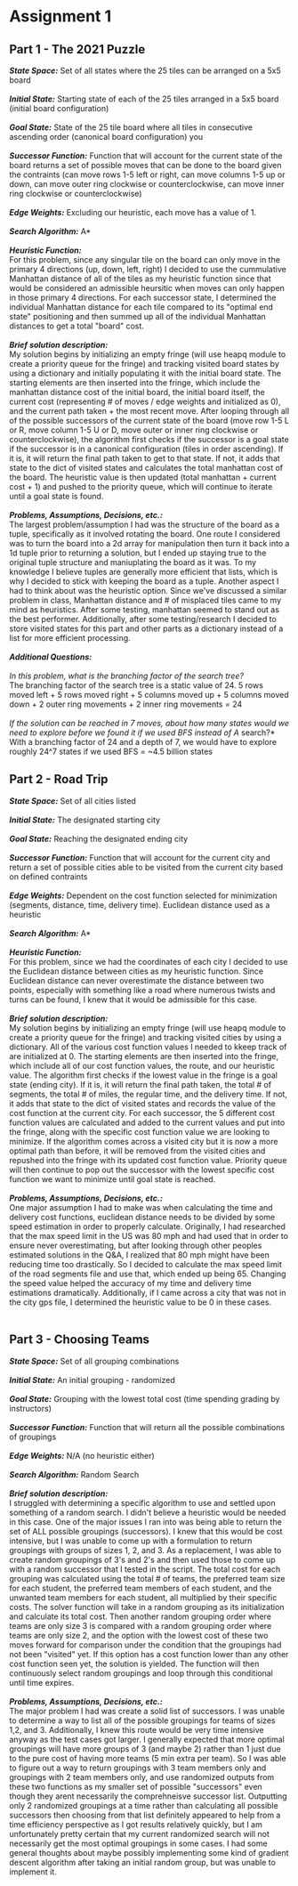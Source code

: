 # Assignment 1
## Part 1 - The 2021 Puzzle

***State Space:*** Set of all states where the 25 tiles can be arranged on a 5x5 board <br><br>
***Initial State:*** Starting state of each of the 25 tiles arranged in a 5x5 board (initial board configuration) <br><br>
***Goal State:*** State of the 25 tile board where all tiles in consecutive ascending order (canonical board configuration)  you<br><br>
***Successor Function:*** Function that will account for the current state of the board returns a set of possible moves that can be done to the board given the contraints (can move rows 1-5 left or right, can move columns 1-5 up or down, can move outer ring clockwise or counterclockwise, can move inner ring clockwise or counterclockwise) <br><br>
***Edge Weights:*** Excluding our heuristic, each move has a value of 1. <br><br>
***Search Algorithm:*** A*
<br><br>
***Heuristic Function:***<br>For this problem, since any singular tile on the board can only move in the primary 4 directions (up, down, left, right) I decided to use the cummulative Manhattan distance of all of the tiles as my heuristic function since that would be considered an admissible heursitic when moves can only happen in those primary 4 directions. For each successor state, I determined the individual Manhattan distance for each tile compared to its "optimal end state" positioning and then summed up all of the individual Manhattan distances to get a total "board" cost. <br><br>
***Brief solution description:*** <br> My solution begins by initializing an empty fringe (will use heapq module to create a priority queue for the fringe) and tracking visited board states by using a dictionary and initially populating it with the initial board state. The starting elements are then inserted into the fringe, which include the manhattan distance cost of the initial board, the initial board itself, the current cost (representing # of moves / edge weights and initialized as 0), and the current path taken + the most recent move. After looping through all of the possible successors of the current state of the board (move row 1-5 L or R, move column 1-5 U or D, move outer or inner ring clockwise or counterclockwise), the algorithm first checks if the successor is a goal state if the successor is in a canonical configuration (tiles in order ascending). If it is, it will return the final path taken to get to that state. If not, it adds that state to the dict of visited states and calculates the total manhattan cost of the board. The heuristic value is then updated (total manhattan + current cost + 1) and pushed to the priority queue, which will continue to iterate until a goal state is found.<br><br>
***Problems, Assumptions, Decisions, etc.:***<br> The largest problem/assumption I had was the structure of the board as a tuple, specifically as it involved rotating the board. One route I considered was to turn the board into a 2d array for manipulation then turn it back into a 1d tuple prior to returning a solution, but I ended up staying true to the original tuple structure and maniuplating the board as it was. To my knowledge I believe tuples are generally more efficient that lists, which is why I decided to stick with keeping the board as a tuple. Another aspect I had to think about was the heuristic option. Since we've discussed a similar problem in class, Manhattan distance and # of misplaced tiles came to my mind as heuristics. After some testing, manhattan seemed to stand out as the best performer. Additionally, after some testing/research I decided to store visited states for this part and other parts as a dictionary instead of a list for more efficient processing. <br><br>
***Additional Questions:***<br> <br> *In this problem, what is the branching factor of the search tree?*<br>
The branching factor of the search tree is a static value of 24. 5 rows moved left + 5 rows moved right + 5 columns moved up + 5 columns moved down + 2 outer ring movements + 2 inner ring movements = 24<br><br>
*If the solution can be reached in 7 moves, about how many states would we need to explore before we found it if we used BFS instead of A* search?* <br>
With a branching factor of 24 and a depth of 7, we would have to explore roughly 24^7 states if we used BFS = ~4.5 billion states


## Part 2 - Road Trip

***State Space:*** Set of all cities listed <br><br>
***Initial State:*** The designated starting city <br><br>
***Goal State:*** Reaching the designated ending city <br><br>
***Successor Function:*** Function that will account for the current city and return a set of possible cities able to be visited from the current city based on defined contraints <br><br>
***Edge Weights:*** Dependent on the cost function selected for minimization (segments, distance, time, delivery time). Euclidean distance used as a heuristic <br><br>
***Search Algorithm:*** A*
<br><br>
***Heuristic Function:***<br>For this problem, since we had the coordinates of each city I decided to use the Euclidean distance between cities as my heuristic function. Since Euclidean distance can never overestimate the distance between two points, especially with something like a road where numerous twists and turns can be found, I knew that it would be admissible for this case. <br><br>
***Brief solution description:*** <br> My solution begins by initializing an empty fringe (will use heapq module to create a priority queue for the fringe) and tracking visited cities by using a dictionary. All of the various cost function values I needed to kkeep track of are initialized at 0. The starting elements are then inserted into the fringe, which include all of our cost function values, the route, and our heuristic value. The algorithm first checks if the lowest value in the fringe is a goal state (ending city). If it is, it will return the final path taken, the total # of segments, the total # of miles, the regular time, and the delivery time. If not, it adds that state to the dict of visited states and records the value of the cost function at the current city. For each successor, the 5 different cost function values are calculated and added to the current values and put into the fringe, along with the specific cost function value we are looking to minimize. If the algorithm comes across a visited city but it is now a more optimal path than before, it will be removed from the visited cities and repushed into the fringe with its updated cost function value. Priority queue will then continue to pop out the successor with the lowest specific cost function we want to minimize until goal state is reached.<br><br>
***Problems, Assumptions, Decisions, etc.:***<br> One major assumption I had to make was when calculating the time and delivery cost functions, euclidean distance needs to be divided by some speed estimation in order to properly calculate. Originally, I had researched that the max speed limit in the US was 80 mph and had used that in order to ensure never overestimating, but after looking through other peoples estimated solutions in the Q&A, I realized that 80 mph might have been reducing time too drastically. So I decided to calculate the max speed limit of the road segments file and use that, which ended up being 65. Changing the speed value helped the accuracy of my time and delivery time estimations dramatically. Additionally, if I came across a city that was not in the city gps file, I determined the heuristic value to be 0 in these cases. <br><br>


## Part 3 - Choosing Teams

***State Space:*** Set of all grouping combinations <br><br>
***Initial State:*** An initial grouping - randomized <br><br>
***Goal State:*** Grouping with the lowest total cost (time spending grading by instructors) <br><br>
***Successor Function:*** Function that will return all the possible combinations of groupings <br><br>
***Edge Weights:*** N/A (no heuristic either) <br><br>
***Search Algorithm:*** Random Search
<br><br>
***Brief solution description:*** <br> I struggled with determining a specific algorithm to use and settled upon something of a random search. I didn't believe a heuristic would be needed in this case. One of the major issues I ran into was being able to return the set of ALL possible groupings (successors). I knew that this would be cost intensive, but I was unable to come up with a formulation to return groupings with groups of sizes 1, 2, and 3. As a replacement, I was able to create random groupings of 3's and 2's and then used those to come up with a random successor that I tested in the script. The total cost for each grouping was calculated using the total # of teams, the preferred team size for each student, the preferred team members of each student, and the unwanted team members for each student, all multiplied by their specific costs. The solver function will take in a random grouping as its initialization and calculate its total cost. Then another random grouping order where teams are only size 3 is compared with a random grouping order where teams are only size 2, and the option with the lowest cost of these two moves forward for comparison under the condition that the groupings had not been "visited" yet. If this option has a cost function lower than any other cost function seen yet, the solution is yielded. The function will then continuously select random groupings and loop through this conditional until time expires.<br><br>
***Problems, Assumptions, Decisions, etc.:***<br> The major problem I had was create a solid list of successors. I was unable to determine a way to list all of the possible groupings for teams of sizes 1,2, and 3. Additionally, I knew this route would be very time intensive anyway as the test cases got larger. I generally expected that more optimal groupings will have more groups of 3 (and maybe 2) rather than 1 just due to the pure cost of having more teams (5 min extra per team). So I was able to figure out a way to return groupings with 3 team members only and groupings with 2 team members only, and use randomized outputs from these two functions as my smaller set of possible "successors" even though they arent necessarily the comprehneisve successor list. Outputting only 2 randomized groupings at a time rather than calculating all possible successors then choosing from that list definitely appeared to help from a time efficiency perspective as I got results relatively quickly, but I am unfortunately pretty certain that my current randomized search will not necessarily get the most optimal groupings in some cases. I had some general thoughts about maybe possibly implementing some kind of gradient descent algorithm after taking an initial random group, but was unable to implement it. <br><br>
